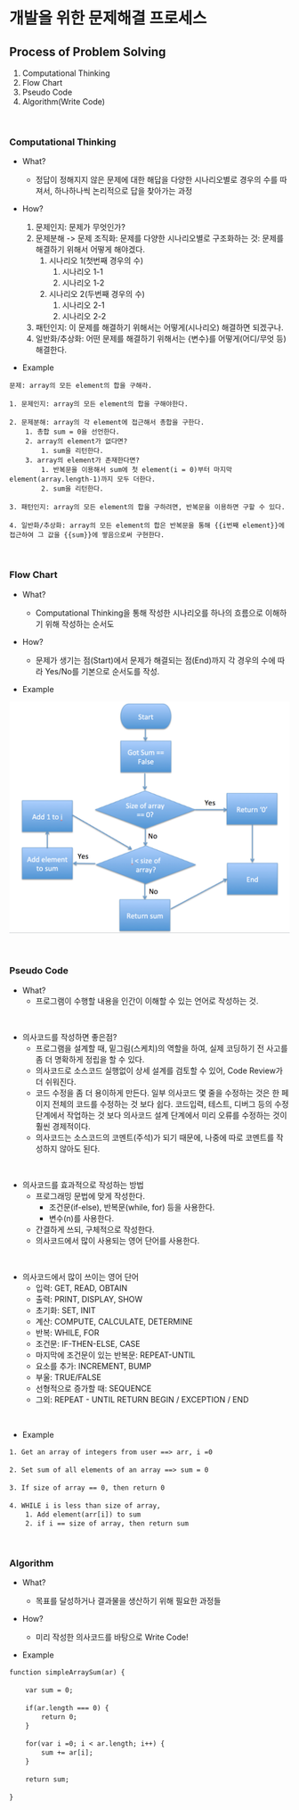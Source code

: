 # 개발을 위한 문제해결 프로세스

## Process of Problem Solving
1. Computational Thinking
2. Flow Chart
3. Pseudo Code
4. Algorithm(Write Code)

<br>

### Computational Thinking
- What?
  - 정답이 정해지지 않은 문제에 대한 해답을 다양한 시나리오별로 경우의 수를 따져서, 하나하나씩 논리적으로 답을 찾아가는 과정

- How?
  1. 문제인지: 문제가 무엇인가?
  2. 문제분해 -> 문제 조직화: 문제를 다양한 시나리오별로 구조화하는 것: 문제를 해결하기 위해서 어떻게 해야겠다.
      1. 시나리오 1(첫번째 경우의 수)
          1. 시나리오 1-1
          2. 시나리오 1-2
      2. 시나리오 2(두번째 경우의 수)
          1. 시나리오 2-1
          2. 시나리오 2-2
  3. 패턴인지: 이 문제를 해결하기 위해서는 어떻게(시나리오) 해결하면 되겠구나.
  4. 일반화/추상화: 어떤 문제를 해결하기 위해서는 {변수}를 어떻게(어디/무엇 등) 해결한다.



- Example

```
문제: array의 모든 element의 합을 구해라.

1. 문제인지: array의 모든 element의 합을 구해야한다.

2. 문제분해: array의 각 element에 접근해서 총합을 구한다.
    1. 총합 sum = 0을 선언한다.
    2. array의 element가 없다면?
        1. sum을 리턴한다.
    3. array의 element가 존재한다면?
        1. 반복문을 이용해서 sum에 첫 element(i = 0)부터 마지막 element(array.length-1)까지 모두 더한다. 
        2. sum을 리턴한다.

3. 패턴인지: array의 모든 element의 합을 구하려면, 반복문을 이용하면 구할 수 있다.

4. 일반화/추상화: array의 모든 element의 합은 반복문을 통해 {{i번째 element}}에 접근하여 그 값을 {{sum}}에 쌓음으로써 구현한다.

```

<br>

### Flow Chart
- What?
  - Computational Thinking을 통해 작성한 시나리오를 하나의 흐름으로 이해하기 위해 작성하는 순서도
- How?
  - 문제가 생기는 점(Start)에서 문제가 해결되는 점(End)까지 각 경우의 수에 따라 Yes/No를 기본으로 순서도를 작성.

- Example

![](arraySum.png)




<br>

### Pseudo Code
- What?
  - 프로그램이 수행할 내용을 인간이 이해할 수 있는 언어로 작성하는 것.

<br>

- 의사코드를 작성하면 좋은점?
  - 프로그램을 설계할 때, 밑그림(스케치)의 역할을 하여, 실제 코딩하기 전 사고를 좀 더 명확하게 정립을 할 수 있다.
  - 의사코드로 소스코드 실행없이 상세 설계를 검토할 수 있어, Code Review가 더 쉬워진다.
  - 코드 수정을 좀 더 용이하게 만든다. 일부 의사코드 몇 줄을 수정하는 것은 한 페이지 전체의 코드를 수정하는 것 보다 쉽다. 코드입력, 테스트, 디버그 등의 수정 단계에서 작업하는 것 보다 의사코드 설계 단계에서 미리 오류를 수정하는 것이 훨씬 경제적이다.
  - 의사코드는 소스코드의 코멘트(주석)가 되기 때문에, 나중에 따로 코멘트를 작성하지 않아도 된다.

<br>

- 의사코드를 효과적으로 작성하는 방법
  - 프로그래밍 문법에 맞게 작성한다.
    - 조건문(if-else), 반복문(while, for) 등을 사용한다.
    - 변수(n)를 사용한다.
  - 간결하게 쓰되, 구체적으로 작성한다.
  - 의사코드에서 많이 사용되는 영어 단어를 사용한다.


<br>

- 의사코드에서 많이 쓰이는 영어 단어
  - 입력: GET, READ, OBTAIN
  - 출력: PRINT, DISPLAY, SHOW
  - 초기화: SET, INIT
  - 계산: COMPUTE, CALCULATE, DETERMINE
  - 반복: WHILE, FOR
  - 조건문: IF-THEN-ELSE, CASE
  - 마지막에 조건문이 있는 반복문: REPEAT-UNTIL
  - 요소를 추가: INCREMENT, BUMP
  - 부울: TRUE/FALSE
  - 선형적으로 증가할 때: SEQUENCE
  - 그외: REPEAT - UNTIL RETURN BEGIN / EXCEPTION / END

<br>

- Example

```
1. Get an array of integers from user ==> arr, i =0

2. Set sum of all elements of an array ==> sum = 0

3. If size of array == 0, then return 0

4. WHILE i is less than size of array,
    1. Add element(arr[i]) to sum
    2. if i == size of array, then return sum
```

<br>

### Algorithm
- What?
  - 목표를 달성하거나 결과물을 생산하기 위해 필요한 과정들
- How?
  - 미리 작성한 의사코드를 바탕으로 Write Code!





- Example

```
function simpleArraySum(ar) {
    
    var sum = 0;
    
    if(ar.length === 0) {
        return 0;
    }
    
    for(var i =0; i < ar.length; i++) {
        sum += ar[i];
    }
    
    return sum;

}
```


